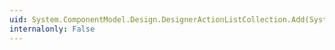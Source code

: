 ```yaml
---
uid: System.ComponentModel.Design.DesignerActionListCollection.Add(System.ComponentModel.Design.DesignerActionList)
internalonly: False
---
```

